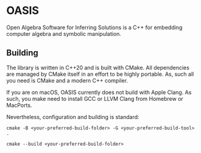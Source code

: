 # OASIS
Open Algebra Software for Inferring Solutions is a C++ for embedding computer algebra and symbolic manipulation.

## Building
The library is written in C++20 and is built with CMake. All dependencies are managed by CMake itself in an effort to be highly portable. As, such all you need is CMake and a modern C++ compiler. 

If you are on macOS, OASIS currently does not build with Apple Clang. As such, you make need to install GCC or LLVM Clang from Homebrew or MacPorts.

Nevertheless, configuration and building is standard:

`cmake -B <your-preferred-build-folder> -G <your-preferred-build-tool> .`

`cmake --build <your-preferred-build-folder>`
